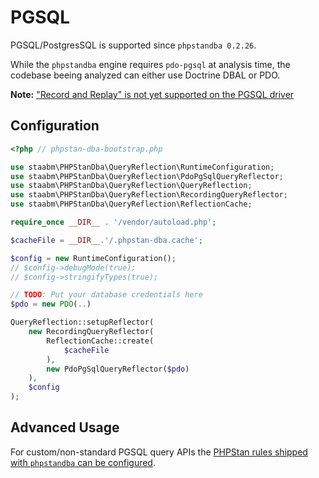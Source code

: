 # PGSQL

PGSQL/PostgresSQL is supported since `phpstandba 0.2.26`.

While the `phpstandba` engine requires `pdo-pgsql` at analysis time, the codebase beeing analyzed can either use Doctrine DBAL or PDO.

**Note:** ["Record and Replay" is not yet supported on the PGSQL driver](https://github.com/staabm/phpstan-dba/issues/353)

## Configuration

```php
<?php // phpstan-dba-bootstrap.php

use staabm\PHPStanDba\QueryReflection\RuntimeConfiguration;
use staabm\PHPStanDba\QueryReflection\PdoPgSqlQueryReflector;
use staabm\PHPStanDba\QueryReflection\QueryReflection;
use staabm\PHPStanDba\QueryReflection\RecordingQueryReflector;
use staabm\PHPStanDba\QueryReflection\ReflectionCache;

require_once __DIR__ . '/vendor/autoload.php';

$cacheFile = __DIR__.'/.phpstan-dba.cache';

$config = new RuntimeConfiguration();
// $config->debugMode(true);
// $config->stringifyTypes(true);

// TODO: Put your database credentials here
$pdo = new PDO(..)

QueryReflection::setupReflector(
    new RecordingQueryReflector(
        ReflectionCache::create(
            $cacheFile
        ),
        new PdoPgSqlQueryReflector($pdo)
    ),
    $config
);
```

## Advanced Usage

For custom/non-standard PGSQL query APIs the [PHPStan rules shipped with `phpstandba` can be configured](https://github.com/staabm/phpstan-dba/blob/main/docs/rules.md).
